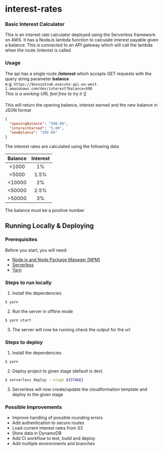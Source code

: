 # interest-rates

### Basic Interest Calculator

This is an interest rate calculator deployed using the Serverless framework on AWS.
It has a NodeJs lambda function to calculate interest payable given a balance. 
This is connected to an API gateway which will call the lambda when the route /interest is called

### Usage
The api has a single route **/interest** which accepts GET requests with the query string parameter **balance**\
e.g. `https://9oxozo5rw6.execute-api.eu-west-1.amazonaws.com/dev/interest?balance=500`\
*This is a working URL feel free to try it* :point_up:    

This will return the opening balance, interest earned and the new balance in JSON format
```json
{
  "openingBalance": "500.00",
  "interestEarned": "5.00",
  "newBalance": "505.00"
}
```
The interest rates are calculated using the following data

| Balance        | Interest     |
| :----------:  |:-------------:|
| <1000     | 1% |
| <5000     | 1.5% |
| <10000     | 2% |
| <50000     | 2.5% |
| >50000     | 3% |

The balance must be a positive number

## Running Locally & Deploying

### Prerequisites

Before you start, you will need:
* [Node.js and Node Package Manager (NPM)](https://nodejs.org/download/)
* [Serverless](https://github.com/serverless/serverless)
* [Yarn](https://classic.yarnpkg.com/en/docs/install)

### Steps to run locally

1. Install the dependencies
```bash
$ yarn
```

2. Run the server in offline mode
```bash
$ yarn start
```

3. The server will now be running check the output for the url

### Steps to deploy

1. Install the dependencies
```bash
$ yarn
```

2. Deploy project to given stage (default is dev)
```bash
$ serverless deploy --stage ${STAGE}
```

3. Serverless will now create/update the cloudformation template and deploy to the given stage


### Possible Improvements
- Improve handling of possible rounding errors
- Add authentication to secure routes
- Load current interest rates from S3 
- Store data in DynamoDB
- Add CI workflow to test, build and deploy
- Add multiple environments and branches

